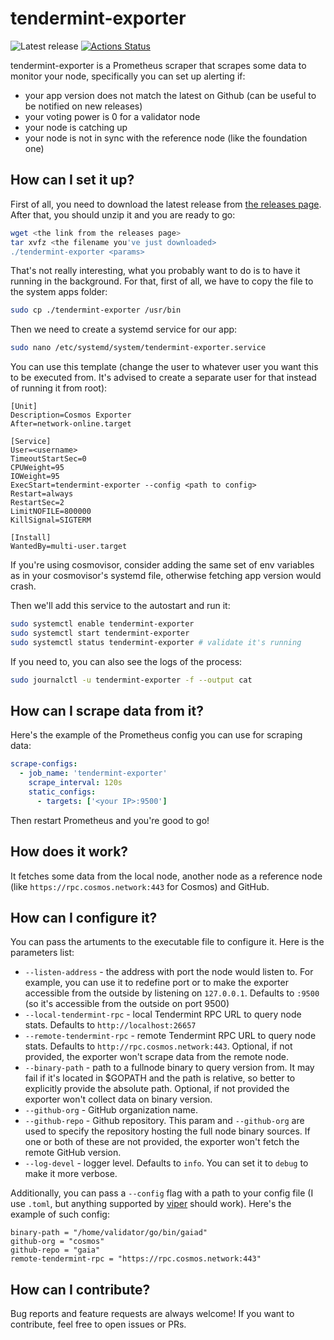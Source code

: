 # tendermint-exporter

![Latest release](https://img.shields.io/github/v/release/solarlabsteam/tendermint-exporter)
[![Actions Status](https://github.com/solarlabsteam/tendermint-exporter/workflows/test/badge.svg)](https://github.com/solarlabsteam/tendermint-exporter/actions)

tendermint-exporter is a Prometheus scraper that scrapes some data to monitor your node, specifically you can set up alerting if:
- your app version does not match the latest on Github (can be useful to be notified on new releases)
- your voting power is 0 for a validator node
- your node is catching up
- your node is not in sync with the reference node (like the foundation one)

## How can I set it up?

First of all, you need to download the latest release from [the releases page](https://github.com/solarlabsteam/tendermint-exporter/releases/). After that, you should unzip it and you are ready to go:

```sh
wget <the link from the releases page>
tar xvfz <the filename you've just downloaded>
./tendermint-exporter <params>
```

That's not really interesting, what you probably want to do is to have it running in the background. For that, first of all, we have to copy the file to the system apps folder:

```sh
sudo cp ./tendermint-exporter /usr/bin
```

Then we need to create a systemd service for our app:

```sh
sudo nano /etc/systemd/system/tendermint-exporter.service
```

You can use this template (change the user to whatever user you want this to be executed from. It's advised to create a separate user for that instead of running it from root):

```
[Unit]
Description=Cosmos Exporter
After=network-online.target

[Service]
User=<username>
TimeoutStartSec=0
CPUWeight=95
IOWeight=95
ExecStart=tendermint-exporter --config <path to config>
Restart=always
RestartSec=2
LimitNOFILE=800000
KillSignal=SIGTERM

[Install]
WantedBy=multi-user.target
```

If you're using cosmovisor, consider adding the same set of env variables as in your cosmovisor's systemd file, otherwise fetching app version would crash.

Then we'll add this service to the autostart and run it:

```sh
sudo systemctl enable tendermint-exporter
sudo systemctl start tendermint-exporter
sudo systemctl status tendermint-exporter # validate it's running
```

If you need to, you can also see the logs of the process:

```sh
sudo journalctl -u tendermint-exporter -f --output cat
```

## How can I scrape data from it?

Here's the example of the Prometheus config you can use for scraping data:

```yaml
scrape-configs:
  - job_name: 'tendermint-exporter'
    scrape_interval: 120s
    static_configs:
      - targets: ['<your IP>:9500']
```

Then restart Prometheus and you're good to go!

## How does it work?

It fetches some data from the local node, another node as a reference node (like `https://rpc.cosmos.network:443` for Cosmos) and GitHub.

## How can I configure it?

You can pass the artuments to the executable file to configure it. Here is the parameters list:

- `--listen-address` - the address with port the node would listen to. For example, you can use it to redefine port or to make the exporter accessible from the outside by listening on `127.0.0.1`. Defaults to `:9500` (so it's accessible from the outside on port 9500)
- `--local-tendermint-rpc` - local Tendermint RPC URL to query node stats. Defaults to `http://localhost:26657`
- `--remote-tendermint-rpc` - remote Tendermint RPC URL to query node stats. Defaults to `http://rpc.cosmos.network:443`. Optional, if not provided, the exporter won't scrape data from the remote node.
- `--binary-path` - path to a fullnode binary to query version from. It may fail if it's located in $GOPATH and the path is relative, so better to explicitly provide the absolute path. Optional, if not provided the exporter won't collect data on binary version.
- `--github-org` - GitHub organization name.
- `--github-repo` - Github repository. This param and `--github-org` are used to specify the repository hosting the full node binary sources. If one or both of these are not provided, the exporter won't fetch the remote GitHub version.
- `--log-devel` - logger level. Defaults to `info`. You can set it to `debug` to make it more verbose.

Additionally, you can pass a `--config` flag with a path to your config file (I use `.toml`, but anything supported by [viper](https://github.com/spf13/viper) should work). Here's the example of such config:

```
binary-path = "/home/validator/go/bin/gaiad"
github-org = "cosmos"
github-repo = "gaia"
remote-tendermint-rpc = "https://rpc.cosmos.network:443"
```

## How can I contribute?

Bug reports and feature requests are always welcome! If you want to contribute, feel free to open issues or PRs.
